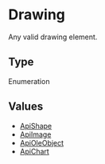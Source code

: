 # Drawing

Any valid drawing element.

## Type

Enumeration

## Values

- [ApiShape](../ApiShape/ApiShape.md)
- [ApiImage](../ApiImage/ApiImage.md)
- [ApiOleObject](../ApiOleObject/ApiOleObject.md)
- [ApiChart](../ApiChart/ApiChart.md)
